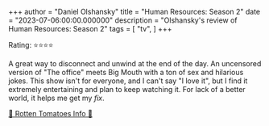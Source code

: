 +++
author = "Daniel Olshansky"
title = "Human Resources: Season 2"
date = "2023-07-06:00:00.000000"
description = "Olshansky's review of Human Resources: Season 2"
tags = [
    "tv",
]
+++

Rating: ⭐⭐⭐⭐

A great way to disconnect and unwind at the end of the day. An uncensored version of "The office" meets Big Mouth with a ton of sex and hilarious jokes. This show isn't for everyone, and I can't say "I love it", but I find it extremely entertaining and plan to keep watching it. For lack of a better world, it helps me get my _fix_.

[🍅 Rotten Tomatoes Info 🍅](https://www.rottentomatoes.com/tv/human_resources/s02)
